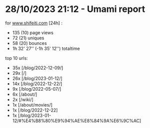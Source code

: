# 28/10/2023 21:12 - Umami report
for www.shifeiti.com [24h] :

 - 135 (10) page views
 - 72 (21) uniques
 - 58 (20) bounces
 - 1h 32' 27'' (-1h 35' 12'') totaltime


top 10 urls:
 - 35x [/blog/2022-12-09/]
 - 29x [/]
 - 26x [/blog/2023-01-12/]
 - 14x [/blog/2022-12-22/]
 - 9x [/blog/2022-05-07/]
 - 6x [/about/]
 - 2x [/wiki/]
 - 1x [/about/movies/]
 - 1x [/blog/2022-12-22]
 - 1x [/blog/2023-01-12/#%E4%B8%80%E9%94%AE%E8%84%9A%E6%9C%AC]


